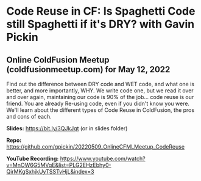 # Code Reuse in CF: Is Spaghetti Code still Spaghetti if it's DRY? with Gavin Pickin

## Online ColdFusion Meetup (coldfusionmeetup.com) for May 12, 2022

Find out the difference between DRY code and WET code, and what one is better, and more importantly, WHY. We write code one, but we read it over and over again, maintaining our code is 90% of the job... code reuse is our friend. You are already Re-using code, even if you didn't know you were. We'll learn about the different types of Code Reuse in ColdFusion, the pros and cons of each.

**Slides:** https://bit.ly/3QJkJqt (or in slides folder)

**Repo:** https://github.com/gpickin/20220509_OnlineCFMLMeetup_CodeReuse

**YouTube Recording:** https://www.youtube.com/watch?v=MnOW6G5MVqE&list=PLG2EHzEbhy0-QirMKgSxhjkUyTSSTvHjL&index=3
